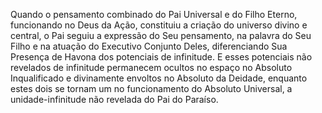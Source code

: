 ﻿Quando o pensamento combinado do Pai Universal e do Filho Eterno, funcionando no Deus da Ação, constituiu a criação do universo divino e central, o Pai seguiu a expressão do Seu pensamento, na palavra do Seu Filho e na atuação do Executivo Conjunto Deles, diferenciando Sua Presença de Havona dos potenciais de infinitude. E esses potenciais não revelados de infinitude permanecem ocultos no espaço no Absoluto Inqualificado e divinamente envoltos no Absoluto da Deidade, enquanto estes dois se tornam um no funcionamento do Absoluto Universal, a unidade-infinitude não revelada do Pai do Paraíso.